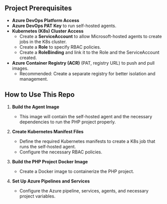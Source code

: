 ## Project Prerequisites

- **Azure DevOps Platform Access**
- **Azure DevOps PAT Key** to run self-hosted agents.
- **Kubernetes (K8s) Cluster Access**
  - Create a **ServiceAccount** to allow Microsoft-hosted agents to create jobs in the K8s cluster.
  - Create a **Role** to specify RBAC policies.
  - Create a **RoleBinding** and link it to the Role and the ServiceAccount created.
- **Azure Container Registry (ACR)** (PAT, registry URL) to push and pull images.
  - Recommended: Create a separate registry for better isolation and management.


## How to Use This Repo

1. **Build the Agent Image**  
   - This image will contain the self-hosted agent and the necessary dependencies to run the PHP project properly.

2. **Create Kubernetes Manifest Files**  
   - Define the required Kubernetes manifests to create a K8s job that runs the self-hosted agent.  
   - Configure the necessary RBAC policies.

3. **Build the PHP Project Docker Image**  
   - Create a Docker image to containerize the PHP project.

4. **Set Up Azure Pipelines and Services**  
   - Configure the Azure pipeline, services, agents, and necessary project variables.
